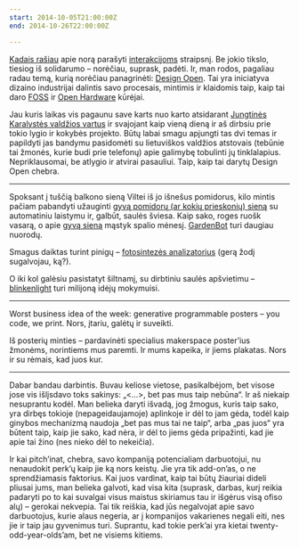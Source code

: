 ```yaml
---
start: 2014-10-05T21:00:00Z
end: 2014-10-26T22:00:00Z

---
```

[Kadais rašiau](http://ataskaita.kartais.lt/2014/09/22/uz-rugsejo-14-rugsejo-22-2014.html) apie norą parašyti [interakcijoms](http://interakcijos.lt) straipsnį. Be jokio tikslo, tiesiog iš solidarumo – norėčiau, suprask, padėti. Ir, man rodos, pagaliau radau temą, kurią norėčiau panagrinėti: [Design Open](http://designopen.org/). Tai yra iniciatyva dizaino industrijai dalintis savo procesais, mintimis ir klaidomis taip, kaip tai daro [FOSS](http://en.wikipedia.org/wiki/Free_and_open-source_software) ir [Open Hardware](http://en.wikipedia.org/wiki/Open_source_hardware) kūrėjai.

Jau kuris laikas vis pagaunu save karts nuo karto atsidarant [Jungtinės Karalystės valdžios vartus](https://gds.blog.gov.uk/2011/07/29/alpha-gov-uk-wrap-up/) ir svajojant kaip vieną dieną ir aš dirbsiu prie tokio lygio ir kokybės projekto. Būtų labai smagu apjungti tas dvi temas ir papildyti jas bandymu pasidomėti su lietuviškos valdžios atstovais (tebūnie tai žmonės, kurie budi prie telefonų) apie galimybę tobulinti jų tinklalapius. Nepriklausomai, be atlygio ir atvirai pasauliui. Taip, kaip tai darytų Design Open chebra.

***

Spoksant į tuščią balkono sieną Viltei iš jo išnešus pomidorus, kilo mintis pačiam pabandyti užauginti [gyvą pomidorų (ar kokių prieskonių) sieną](http://www.bltrobotics.com/farm.php) su automatiniu laistymu ir, galbūt, saulės šviesa. Kaip sako, roges ruošk vasarą, o apie [gyvą sieną](http://hackersphere007.blogspot.com/2014/06/the-living-wall.html) mąstyk spalio mėnesį. [GardenBot](http://gardenbot.org/about/) turi daugiau nuorodų.

Smagus daiktas turint pinigų – [fotosintezės analizatorius](http://www.adafruit.com/products/1722) (gerą žodį sugalvojau, ką?).

O iki kol galėsiu pasistatyt šiltnamį, su dirbtiniu saulės apšvietimu – [blinkenlight](http://blog.blinkenlight.net/) turi milijoną idėjų mokymuisi.

***

Worst business idea of the week: generative programmable posters – you code, we print. Nors, įtariu, galėtų ir suveikti.

Iš posterių minties – pardavinėti specialius makerspace poster’ius žmonėms, norintiems mus paremti. Ir mums kapeika, ir jiems plakatas. Nors ir su rėmais, kad juos kur.

***

Dabar bandau darbintis. Buvau keliose vietose, pasikalbėjom, bet visose jose vis išlįsdavo toks sakinys: „<…>, bet pas mus taip nebūna“. Ir aš niekaip nesuprantu kodėl. Man belieka daryti išvadą, jog žmogus, kuris taip sako, yra dirbęs tokioje (nepageidaujamoje) aplinkoje ir dėl to jam gėda, todėl kaip ginybos mechanizmą naudoja „bet pas mus tai ne taip“, arba „pas juos“ yra būtent taip, kaip jie sako, kad nėra, ir dėl to jiems gėda pripažinti, kad jie apie tai žino (nes nieko dėl to nekeičia).

Ir kai pitch’inat, chebra, savo kompaniją potencialiam darbuotojui, nu nenaudokit perk’ų kaip jie ką nors keistų. Jie yra tik add-on’as, o ne sprendžiamasis faktorius. Kai juos vardinat, kaip tai būtų žiauriai dideli pliusai jums, man belieka galvoti, kad visa kita (suprask, darbas, kurį reikia padaryti po to kai suvalgai visus maistus skiriamus tau ir išgėrus visą ofiso alų) – gerokai nekvepia. Tai tik reiškia, kad jūs negalvojat apie savo darbuotojus, kurie alaus negeria, ar į kompanijos vakarienes negali eiti, nes jie ir taip jau gyvenimus turi. Suprantu, kad tokie perk’ai yra kietai twenty-odd-year-olds’am, bet ne visiems kitiems.